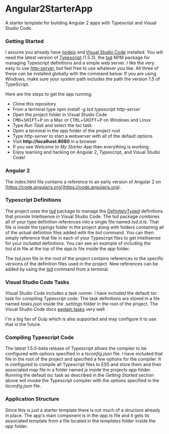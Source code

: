 # Angular2StarterApp
A starter template for building Angular 2 apps with Typescript and Visual Studio Code.

### Getting Started
I assume you already have [nodejs](https://nodejs.org/) and [Visual Studio Code](https://code.visualstudio.com) installed. You will need the latest version of [Typescript](http://www.typescriptlang.org) (1.5.3), the [tsd](https://www.npmjs.com/package/tsd) NPM package for managing Typescript definitions and a simple web server. I like the very easy to use [http-server](https://www.npmjs.com/package/http-server), but feel free to use whatever you like. All three of these can be installed globally with the command below. If you are using Windows, make sure your system path includes the path the version 1.5 of TypeScript.

Here are the steps to get the app running:
* Clone this repository
* From a terminal type *npm install -g tsd typescript http-server*
* Open the project folder in Visual Studio Code
* <kbd>CMD</kbd>+<kbd>SHIFT</kbd>+<kbd>P</kbd> on a Mac or <kbd>CTRL</kbd>+<kbd>SHIFT</kbd>+<kbd>P</kbd> on Windows and Linux
* Type *Run Task* and select the *tsc* task
* Open a terminal in the *app* folder of the project root
* Type *http-server* to start a webserver with all of the default options
* Visit **http://localhost:8080** in a browser
* If you see *Welcome to My Starter App* then everything is working.
* Enjoy learning and hacking on Angular 2, Typescript, and Visual Studio Code!

### Angular 2
The index.html file contains a reference to an early version of Angular 2 on [https://code.angularjs.org](https://code.angularjs.org).

### Typescript Definitions
The project uses the [tsd](https://www.npmjs.com/package/tsd) package to manage the [DefinitelyTyped](http://definitelytyped.org/) definitions that provide Intellisense in Visual Studio Code. The tsd package combines all of your type definition references into a single file named *tsd.d.ts*. That file is inside the *typings* folder in the project along with folders containing all of the actual definition files added with the *tsd* command. You can then simply reference that file in each of your Typescript files to get Intellisense for your included definitions. You can see an example of including the *tsd.d.ts* file at the top of the *app.ts* file inside the *app* folder.

The *tsd.json* file in the root of the project contains references to the specific versions of the definition files used in the project. New references can be added by using the [tsd](https://www.npmjs.com/package/tsd) command from a terminal.

### Visual Studio Code Tasks
Visual Studio Code includes a task runner. I have included the default *tsc* task for compiling Typescript code. The task definitions are stored in a file named *tasks.json* inside the *.settings* folder in the root of the project. The Visual Studio Code docs [explain tasks](https://code.visualstudio.com/Docs/tasks) very well.

I'm a big fan of Gulp which is also supported and may configure it to use that in the future.

### Compiling Typescript Code
The latest 1.5.0-beta release of Typescript allows the compiler to be configured with options specified in a *tsconfig.json* file. I have included that file in the root of the project and specified a few options for the compiler. It is configured to compile all Typescript files to ES5 and store them and their associated map file in a folder named *js* inside the projects *app* folder. Running the default *tsc* task as described in the *Getting Started* section above will invoke the Typescript compiler with the options specified in the *tsconfig.json* file.

### Application Structure
Since this is just a starter template there is not much of a structure already in place. The app's main component is in the *app.ts* file and it gets its associated template from a file located in the *templates* folder inside the *app* folder.
